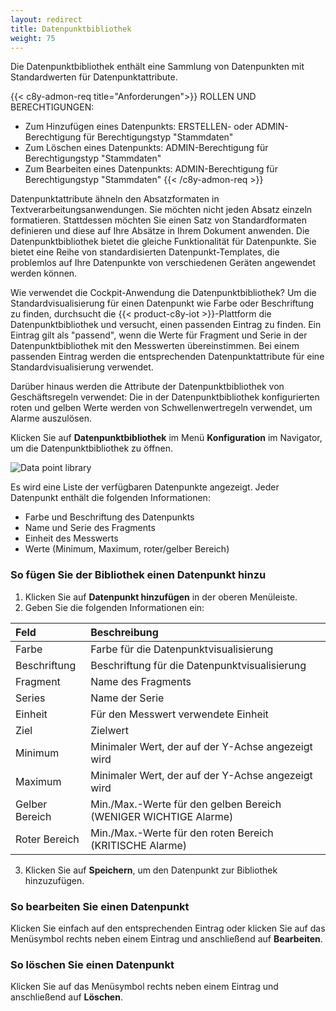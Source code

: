 ```yaml
---
layout: redirect
title: Datenpunktbibliothek
weight: 75
---
```


Die Datenpunktbibliothek enthält eine Sammlung von Datenpunkten mit Standardwerten für Datenpunktattribute.

{{< c8y-admon-req title="Anforderungen">}}
ROLLEN UND BERECHTIGUNGEN:

- Zum Hinzufügen eines Datenpunkts: ERSTELLEN- oder ADMIN-Berechtigung für Berechtigungstyp "Stammdaten"
- Zum Löschen eines Datenpunkts: ADMIN-Berechtigung für Berechtigungstyp "Stammdaten"
- Zum Bearbeiten eines Datenpunkts: ADMIN-Berechtigung für Berechtigungstyp "Stammdaten"
  {{< /c8y-admon-req >}}

Datenpunktattribute ähneln den Absatzformaten in Textverarbeitungsanwendungen. Sie möchten nicht jeden Absatz einzeln formatieren. Stattdessen möchten Sie einen Satz von Standardformaten definieren und diese auf Ihre Absätze in Ihrem Dokument anwenden. Die Datenpunktbibliothek bietet die gleiche Funktionalität für Datenpunkte. Sie bietet eine Reihe von standardisierten Datenpunkt-Templates, die problemlos auf Ihre Datenpunkte von verschiedenen Geräten angewendet werden können.

Wie verwendet die Cockpit-Anwendung die Datenpunktbibliothek? Um die Standardvisualisierung für einen Datenpunkt wie Farbe oder Beschriftung zu finden, durchsucht die {{< product-c8y-iot >}}-Plattform die Datenpunktbibliothek und versucht, einen passenden Eintrag zu finden. Ein Eintrag gilt als "passend", wenn die Werte für Fragment und Serie in der Datenpunktbibliothek mit den Messwerten übereinstimmen. Bei einem passenden Eintrag werden die entsprechenden Datenpunktattribute für eine Standardvisualisierung verwendet.

Darüber hinaus werden die Attribute der Datenpunktbibliothek von Geschäftsregeln verwendet: Die in der Datenpunktbibliothek konfigurierten roten und gelben Werte werden von Schwellenwertregeln verwendet, um Alarme auszulösen.

Klicken Sie auf **Datenpunktbibliothek** im Menü **Konfiguration** im Navigator, um die Datenpunktbibliothek zu öffnen.

![Data point library](/images/benutzerhandbuch/cockpit/cockpit-data-point-library.png)

Es wird eine Liste der verfügbaren Datenpunkte angezeigt. Jeder Datenpunkt enthält die folgenden Informationen:

* Farbe und Beschriftung des Datenpunkts
* Name und Serie des Fragments
* Einheit des Messwerts
* Werte (Minimum, Maximum, roter/gelber Bereich)

### So fügen Sie der Bibliothek einen Datenpunkt hinzu

1. Klicken Sie auf **Datenpunkt hinzufügen** in der oberen Menüleiste.
2. Geben Sie die folgenden Informationen ein:

  |Feld|Beschreibung|
|:---|:---|
|Farbe|Farbe für die Datenpunktvisualisierung
|Beschriftung|Beschriftung für die Datenpunktvisualisierung
|Fragment|Name des Fragments
|Series|Name der Serie
|Einheit|Für den Messwert verwendete Einheit
|Ziel|Zielwert
|Minimum|Minimaler Wert, der auf der Y-Achse angezeigt wird
|Maximum|Minimaler Wert, der auf der Y-Achse angezeigt wird
|Gelber Bereich|Min./Max.-Werte für den gelben Bereich (WENIGER WICHTIGE Alarme)
|Roter Bereich|Min./Max.-Werte für den roten Bereich (KRITISCHE Alarme)

3. Klicken Sie auf **Speichern**, um den Datenpunkt zur Bibliothek hinzuzufügen.

### So bearbeiten Sie einen Datenpunkt

Klicken Sie einfach auf den entsprechenden Eintrag oder klicken Sie auf das Menüsymbol rechts neben einem Eintrag und anschließend auf **Bearbeiten**.


### So löschen Sie einen Datenpunkt

Klicken Sie auf das Menüsymbol rechts neben einem Eintrag und anschließend auf **Löschen**.